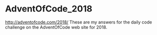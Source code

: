 # AdventOfCode_2018
http://adventofcode.com/2018/
These are my answers for the daily code challenge on the AdventOfCode web site for 2018.
